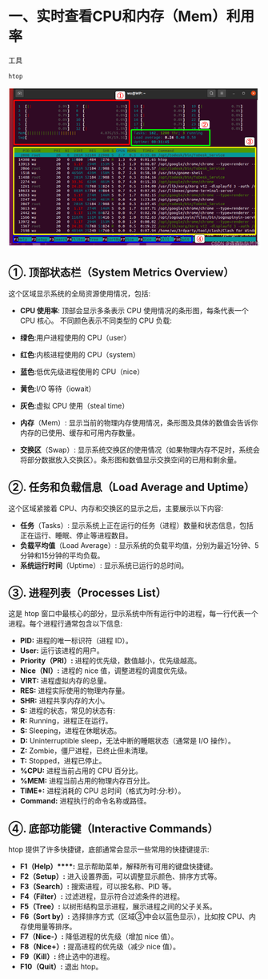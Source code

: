 # 一、实时查看CPU和内存（Mem）利用率
工具
```bash
htop
```
![alt text](./image/htop_im.png)

## ①. 顶部状态栏（System Metrics Overview）  
这个区域显示系统的全局资源使用情况，包括:  

- **CPU 使用率**: 顶部会显示多条表示 CPU 使用情况的条形图，每条代表一个 CPU 核心。 不同颜色表示不同类型的 CPU 负载:

- **绿色**:用户进程使用的 CPU（user）
- **红色**:内核进程使用的 CPU（system）
- **蓝色**:低优先级进程使用的 CPU（nice）
- **黄色**:I/O 等待（iowait）
- **灰色**:虚拟 CPU 使用（steal time）
- **内存**（Mem）: 显示当前的物理内存使用情况，条形图及具体的数值会告诉你内存的已使用、缓存和可用内存数量。

- **交换区**（Swap）: 显示系统交换区的使用情况（如果物理内存不足时，系统会将部分数据放入交换区）。条形图和数值显示交换空间的已用和剩余量。

## ②. 任务和负载信息（Load Average and Uptime）
这个区域紧接着 CPU、内存和交换区的显示之后，主要展示以下内容:

- **任务**（Tasks）: 显示系统上正在运行的任务（进程）数量和状态信息，包括正在运行、睡眠、停止等进程数目。
- **负载平均值**（Load Average）: 显示系统的负载平均值，分别为最近1分钟、5分钟和15分钟的平均负载。
- **系统运行时间**（Uptime）: 显示系统已运行的总时间。
## ③. 进程列表（Processes List）
这是 htop 窗口中最核心的部分，显示系统中所有运行中的进程，每一行代表一个进程。每个进程行通常包含以下信息:

- **PID:** 进程的唯一标识符（进程 ID）。
- **User:** 运行该进程的用户。
- **Priority（PRI）:** 进程的优先级，数值越小，优先级越高。
- **Nice（NI）:** 进程的 nice 值，调整进程的调度优先级。
- **VIRT:** 进程虚拟内存的总量。
- **RES:** 进程实际使用的物理内存量。
- **SHR:** 进程共享内存的大小。
- **S:** 进程的状态，常见的状态有:
- **R:** Running，进程正在运行。
- **S:** Sleeping，进程在休眠状态。
- **D:** Uninterruptible sleep，无法中断的睡眠状态（通常是 I/O 操作）。
- **Z:** Zombie，僵尸进程，已终止但未清理。
- **T:** Stopped，进程已停止。
- **%CPU:** 进程当前占用的 CPU 百分比。
- **%MEM:** 进程当前占用的物理内存百分比。
- **TIME+:** 进程消耗的 CPU 总时间（格式为时:分:秒）。
- **Command:** 进程执行的命令名称或路径。
## ④. 底部功能键（Interactive Commands）
htop 提供了许多快捷键，底部通常会显示一些常用的快捷键提示:

- **F1（Help）****:** 显示帮助菜单，解释所有可用的键盘快捷键。
- **F2（Setup）:** 进入设置界面，可以调整显示颜色、排序方式等。
- **F3（Search）:** 搜索进程，可以按名称、PID 等。
- **F4（Filter）:** 过滤进程，显示符合过滤条件的进程。
- **F5（Tree）:** 以树形结构显示进程，展示进程之间的父子关系。
- **F6（Sort by）:** 选择排序方式（区域③中会以蓝色显示），比如按 CPU、内存使用量等排序。
- **F7（Nice-）:** 降低进程的优先级（增加 nice 值）。
- **F8（Nice+）:** 提高进程的优先级（减少 nice 值）。
- **F9（Kill）:** 终止选中的进程。
- **F10（Quit）:** 退出 htop。
